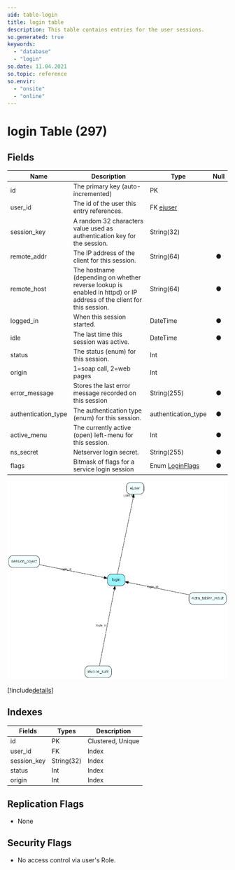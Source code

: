 ```yaml
---
uid: table-login
title: login table
description: This table contains entries for the user sessions. 
so.generated: true
keywords:
  - "database"
  - "login"
so.date: 11.04.2021
so.topic: reference
so.envir:
  - "onsite"
  - "online"
---
```


# login Table (297)

## Fields

| Name | Description | Type | Null |
|------|-------------|------|:----:|
|id|The primary key (auto-incremented)|PK| |
|user\_id|The id of the user this entry references.|FK [ejuser](ejuser.md)| |
|session\_key|A random 32 characters value used as authentication key for the session.|String(32)| |
|remote\_addr|The IP address of the client for this session.|String(64)|&#x25CF;|
|remote\_host|The hostname (depending on whether reverse lookup is enabled in httpd) or IP address of the client for this session.|String(64)|&#x25CF;|
|logged\_in|When this session started.|DateTime|&#x25CF;|
|idle|The last time this session was active.|DateTime|&#x25CF;|
|status|The status (enum) for this session.|Int| |
|origin|1=soap call, 2=web pages|Int| |
|error\_message|Stores the last error message recorded on this session|String(255)|&#x25CF;|
|authentication\_type|The authentication type (enum) for this session.|authentication_type|&#x25CF;|
|active\_menu|The currently active (open) left-menu for this session.|Int|&#x25CF;|
|ns\_secret|Netserver login secret.|String(255)|&#x25CF;|
|flags|Bitmask of flags for a service login session|Enum [LoginFlags](enums/loginflags.md)|&#x25CF;|


![login table relationship diagram](./media/login.png)

[!include[details](./includes/login.md)]

## Indexes

| Fields | Types | Description |
|--------|-------|-------------|
|id |PK |Clustered, Unique |
|user\_id |FK |Index |
|session\_key |String(32) |Index |
|status |Int |Index |
|origin |Int |Index |

## Replication Flags

* None

## Security Flags

* No access control via user's Role.


